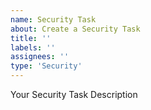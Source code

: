 ```yaml
---
name: Security Task
about: Create a Security Task
title: ''
labels: ''
assignees: ''
type: 'Security'
---
```

Your Security Task Description
